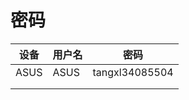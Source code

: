 # 密码

| 设备 | 用户名 | 密码           |
| ---- | ------ | -------------- |
| ASUS | ASUS   | tangxl34085504 |
|      |        |                |
|      |        |                |

